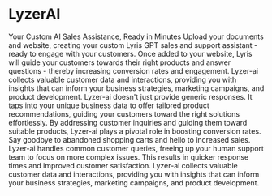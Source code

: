# LyzerAI
Your Custom AI Sales Assistance, Ready in Minutes
Upload your documents and website, creating your custom Lyris GPT sales and support assistant - ready to engage with your customers.
Once added to your website, Lyris will guide your customers towards their right products and answer questions - thereby increasing conversion rates and engagement.
Lyzer-ai collects valuable customer data and interactions, providing you with insights that can inform your business strategies, marketing campaigns, and product development.
Lyzer-ai doesn't just provide generic responses.
It taps into your unique business data to offer tailored product recommendations, guiding your customers toward the right solutions effortlessly.
By addressing customer inquiries and guiding them toward suitable products, Lyzer-ai plays a pivotal role in boosting conversion rates.
Say goodbye to abandoned shopping carts and hello to increased sales.
Lyzer-ai handles common customer queries, freeing up your human support team to focus on more complex issues.
This results in quicker response times and improved customer satisfaction.
Lyzer-ai collects valuable customer data and interactions, providing you with insights that can inform your business strategies, marketing campaigns, and product development.
